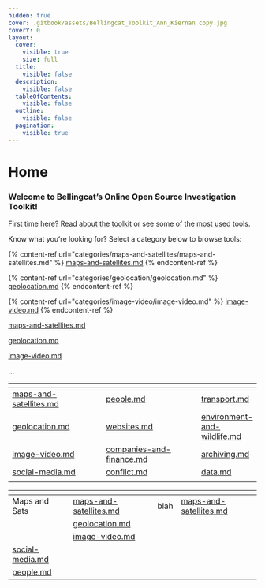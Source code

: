 ```yaml
---
hidden: true
cover: .gitbook/assets/Bellingcat_Toolkit_Ann_Kiernan copy.jpg
coverY: 0
layout:
  cover:
    visible: true
    size: full
  title:
    visible: false
  description:
    visible: false
  tableOfContents:
    visible: false
  outline:
    visible: false
  pagination:
    visible: true
---
```


# Home

### Welcome to Bellingcat’s Online Open Source Investigation Toolkit!

First time here? Read [about the toolkit](<README (1).md>) or see some of the [most used](most-used.md) tools.

Know what youʻre looking for? Select a category below to browse tools:

{% content-ref url="categories/maps-and-satellites/maps-and-satellites.md" %}
[maps-and-satellites.md](categories/maps-and-satellites/maps-and-satellites.md)
{% endcontent-ref %}

{% content-ref url="categories/geolocation/geolocation.md" %}
[geolocation.md](categories/geolocation/geolocation.md)
{% endcontent-ref %}

{% content-ref url="categories/image-video/image-video.md" %}
[image-video.md](categories/image-video/image-video.md)
{% endcontent-ref %}



[maps-and-satellites.md](categories/maps-and-satellites/maps-and-satellites.md "mention")

[geolocation.md](categories/geolocation/geolocation.md "mention")

[image-video.md](categories/image-video/image-video.md "mention")

...

<table><thead><tr><th width="207"></th><th width="224"></th><th></th></tr></thead><tbody><tr><td><a data-mention href="categories/maps-and-satellites/maps-and-satellites.md">maps-and-satellites.md</a></td><td><a data-mention href="categories/people/people.md">people.md</a></td><td><a data-mention href="categories/transport/transport.md">transport.md</a></td></tr><tr><td><a data-mention href="categories/geolocation/geolocation.md">geolocation.md</a></td><td><a data-mention href="categories/websites/websites.md">websites.md</a></td><td><a data-mention href="categories/environment-and-wildlife/environment-and-wildlife.md">environment-and-wildlife.md</a></td></tr><tr><td><a data-mention href="categories/image-video/image-video.md">image-video.md</a></td><td><a data-mention href="categories/companies-and-finance/companies-and-finance.md">companies-and-finance.md</a></td><td><a data-mention href="categories/archiving/archiving.md">archiving.md</a></td></tr><tr><td><a data-mention href="categories/social-media/social-media.md">social-media.md</a></td><td><a data-mention href="categories/conflict/conflict.md">conflict.md</a></td><td><a data-mention href="categories/data/data.md">data.md</a></td></tr><tr><td></td><td></td><td></td></tr></tbody></table>



<table data-view="cards"><thead><tr><th></th><th></th><th></th><th data-hidden data-card-target data-type="content-ref"></th></tr></thead><tbody><tr><td>Maps and Sats</td><td><a data-mention href="categories/maps-and-satellites/maps-and-satellites.md">maps-and-satellites.md</a></td><td>blah</td><td><a href="categories/maps-and-satellites/maps-and-satellites.md">maps-and-satellites.md</a></td></tr><tr><td></td><td><a data-mention href="categories/geolocation/geolocation.md">geolocation.md</a></td><td></td><td></td></tr><tr><td></td><td><a data-mention href="categories/image-video/image-video.md">image-video.md</a></td><td></td><td></td></tr><tr><td><a data-mention href="categories/social-media/social-media.md">social-media.md</a></td><td></td><td></td><td></td></tr><tr><td><a data-mention href="categories/people/people.md">people.md</a></td><td></td><td></td><td></td></tr></tbody></table>

